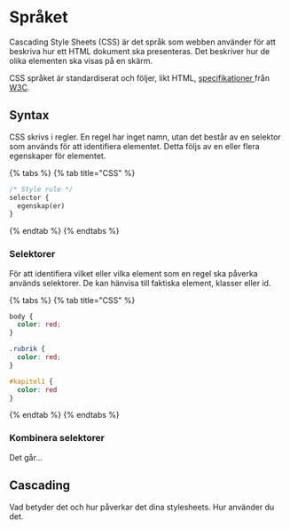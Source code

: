 # Språket

Cascading Style Sheets \(CSS\) är det språk som webben använder för att beskriva hur ett HTML dokument ska presenteras. Det beskriver hur de olika elementen ska visas på en skärm.

CSS språket är standardiserat och följer, likt HTML, [specifikationer ](https://www.w3.org/Style/CSS/#specs)från [W3C](https://www.w3.org/).

## Syntax

CSS skrivs i regler. En regel har inget namn, utan det består av en selektor som används för att identifiera elementet. Detta följs av en eller flera egenskaper för elementet.

{% tabs %}
{% tab title="CSS" %}
```css
/* Style rule */
selector {
  egenskap(er)
}
```
{% endtab %}
{% endtabs %}

### Selektorer

För att identifiera vilket eller vilka element som en regel ska påverka används selektorer. De kan hänvisa till faktiska element, klasser eller id.

{% tabs %}
{% tab title="CSS" %}
```css
body {
  color: red;
}

.rubrik {
  color: red;
}

#kapitel1 {
  color: red
}
```
{% endtab %}
{% endtabs %}

### Kombinera selektorer

Det går...

## Cascading

Vad betyder det och hur påverkar det dina stylesheets. Hur använder du det.

